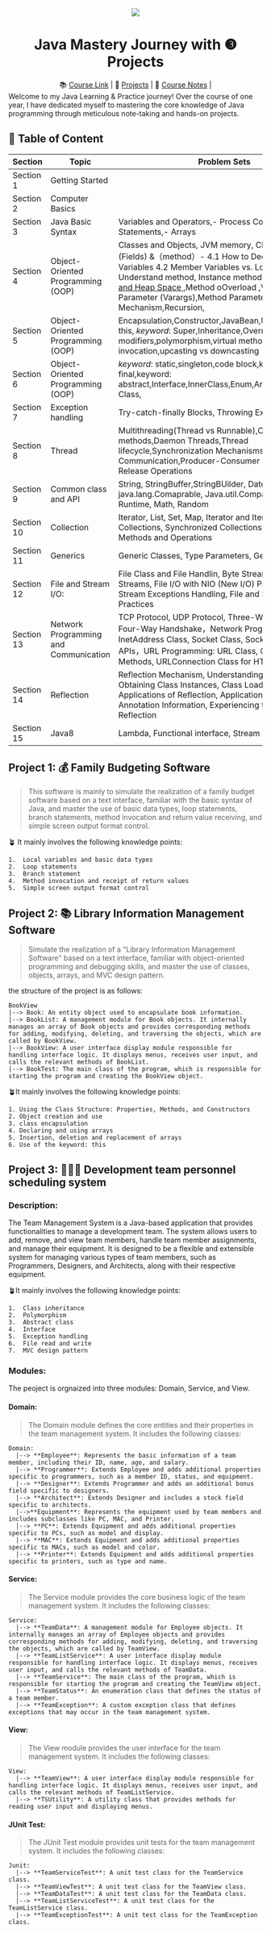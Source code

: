 

<div align=center>
    <img src="https://serverdo.in/wp-content/uploads/2019/06/1GCu4cNWIU1ElDbY7d4ycZw.jpg">
    <h1>Java Mastery Journey with ❸ Projects</h1>
</div>


<div align="center">
    📚 <a href="#">Course Link</a> |
    🚀 <a href="#">Projects</a> |
    📝 <a href="#">Course Notes</a> |
</div>
Welcome to my Java Learning & Practice journey! Over the course of one year, I have dedicated myself to mastering the core knowledge of Java programming through meticulous note-taking and hands-on projects.

<div align="center"></div>

## 📒 Table of Content




| Section   | Topic             | Problem Sets                                              |
| --------- | ----------------- | --------------------------------------------------------- |
| Section 1 | Getting Started   |                                                           |
| Section 2 | Computer Basics   |                                                           |
| Section 3 | Java Basic Syntax | Variables and Operators,- Process Control Statements,- Arrays |
| Section 4 | Object-Oriented Programming (OOP) | Classes and Objects, JVM memory, Class Members: (Fields) &（method）- 4.1 How to Declare Member Variables 4.2 Member Variables vs. Local Variables, Understand method, Instance method, [Stack Memory and Heap Space ](https://www.baeldung.com/java-stack-heap),Method oOverload ,Variable-Length Parameter (Varargs),Method Parameter Passing Mechanism,Recursion, |
|Section 5 | Object-Oriented Programming (OOP) | Encapsulation,Constructor,JavaBean,UML, *keyword:* this, *keyword*: Super,Inheritance,Override,access modifiers,polymorphism,virtual method invocation,upcasting vs downcasting |
| Section 6 | Object-Oriented Programming (OOP) | *keyword*: static,singleton,code block,keyword: final,keyword: abstract,Interface,InnerClass,Enum,Annotation,Wrapper Class, |
| Section 7 | Exception handling | Try-catch-finally Blocks,  Throwing Exceptions |
| Section 8 | Thread | Multithreading(Thread vs Runnable),Common methods,Daemon Threads,Thread lifecycle,Synchronization Mechanisms,Thread Communication,Producer-Consumer Problem,Lock Release Operations |
| Section 9 | Common class and API                                       | String, StringBuffer,StringBUilder, DateAPI, java.lang.Comaprable, Java.util.Comparator, System, Runtime, Math, Random    |
| Section 10 |          Collection                              | Iterator, List, Set, Map, Iterator and Iterable, Generics in Collections, Synchronized Collections, Common Methods and Operations |
| Section 11 | Generics | Generic Classes, Type Parameters, Generic Methods: |
| Section 12 | File and Stream I/O:                  | File Class and File Handlin, Byte Streams, Character Streams, File I/O with NIO (New I/O) Package, File and Stream Exceptions Handling, File and Stream Best Practices |
| Section 13 | Network Programming and Communication | TCP Protocol, UDP Protocol, Three-Way Handshake, Four-Way Handshake，Network Programming API: InetAddress Class, Socket Class, Socket-related Class APIs，URL Programming: URL Class, Commonly Used Methods, URLConnection Class for HTTP Protocol |
| Section 14 | Reflection | Reflection Mechanism, Understanding Class Class and Obtaining Class Instances, Class Loading, Basic Applications of Reflection, Application 4: Reading Annotation Information, Experiencing the Dynamics of Reflection |
| Section 15 | Java8 | Lambda, Functional interface, Stream API, Jshell |



##  Project 1: 💰 Family Budgeting Software

> This software is mainly to simulate the realization of a family budget software based on a text interface, familiar with the basic syntax of Java, and master the use of basic data types, loop statements, branch statements, method invocation and return value receiving, and simple screen output format control.

🪴 It mainly involves the following knowledge points: 

    1.  Local variables and basic data types
    2.  Loop statements
    3.  Branch statement
    4.  Method invocation and receipt of return values
    5.  Simple screen output format control

##  Project 2:  📚  Library Information Management Software

> Simulate the realization of a "Library Information Management Software" based on a text interface, familiar with object-oriented programming and debugging skills, and master the use of classes, objects, arrays, and MVC design pattern.

the structure of the project is as follows:

```
BookView
|--> Book: An entity object used to encapsulate book information.
|--> BookList: A management module for Book objects. It internally manages an array of Book objects and provides corresponding methods for adding, modifying, deleting, and traversing the objects, which are called by BookView.
|--> BookView: A user interface display module responsible for handling interface logic. It displays menus, receives user input, and calls the relevant methods of BookList.
|--> BookTest: The main class of the program, which is responsible for starting the program and creating the BookView object.

```


🪴It mainly involves the following knowledge points:

    1. Using the Class Structure: Properties, Methods, and Constructors
    2. Object creation and use
    3. class encapsulation
    4. Declaring and using arrays
    5. Insertion, deletion and replacement of arrays
    6. Use of the keyword: this

##  **Project 3:  👩🏻‍💻 Development team personnel scheduling system**

### Description:

The Team Management System is a Java-based application that provides functionalities to manage a development team. The system allows users to add, remove, and view team members, handle team member assignments, and manage their equipment. It is designed to be a flexible and extensible system for managing various types of team members, such as Programmers, Designers, and Architects, along with their respective equipment.

🪴It mainly involves the following knowledge points:

    1.  Class inheritance
    2.  Polymorphism
    3.  Abstract class
    4.  Interface
    5.  Exception handling
    6.  File read and write
    7.  MVC design pattern

### Modules:
The peoject is orgnaized into three modules: Domain, Service, and View.

#### Domain: 

> The Domain module defines the core entities and their properties in the team management system. It includes the following classes:

``` 
Domain:
  |--> **Employee**: Represents the basic information of a team member, including their ID, name, age, and salary.
  |--> **Programmer**: Extends Employee and adds additional properties specific to programmers, such as a member ID, status, and equipment.
  |--> **Designer**: Extends Programmer and adds an additional bonus field specific to designers.
  |--> **Architect**: Extends Designer and includes a stock field specific to architects.
  |-->**Equipment**: Represents the equipment used by team members and includes subclasses like PC, MAC, and Printer.
  |--> **PC**: Extends Equipment and adds additional properties specific to PCs, such as model and display.
  |--> **MAC**: Extends Equipment and adds additional properties specific to MACs, such as model and color.
  |--> **Printer**: Extends Equipment and adds additional properties specific to printers, such as type and name.
```

#### Service:

> The Service module provides the core business logic of the team management system. It includes the following classes:

```
Service:
  |--> **TeamData**: A management module for Employee objects. It internally manages an array of Employee objects and provides corresponding methods for adding, modifying, deleting, and traversing the objects, which are called by TeamView.
  |--> **TeamListService**: A user interface display module responsible for handling interface logic. It displays menus, receives user input, and calls the relevant methods of TeamData.
  |--> **TeamService**: The main class of the program, which is responsible for starting the program and creating the TeamView object.
  |--> **TeamStatus**: An enumeration class that defines the status of a team member.
  |--> **TeamException**: A custom exception class that defines exceptions that may occur in the team management system.
```

#### View:

> The View module provides the user interface for the team management system. It includes the following classes:

```
View:
  |--> **TeamView**: A user interface display module responsible for handling interface logic. It displays menus, receives user input, and calls the relevant methods of TeamListService.
  |--> **TSUtility**: A utility class that provides methods for reading user input and displaying menus.
```

#### JUnit Test:

> The JUnit Test module provides unit tests for the team management system. It includes the following classes:

```
Junit:
  |--> **TeamServiceTest**: A unit test class for the TeamService class.
  |--> **TeamViewTest**: A unit test class for the TeamView class.
  |--> **TeamDataTest**: A unit test class for the TeamData class.
  |--> **TeamListServiceTest**: A unit test class for the TeamListService class.
  |--> **TeamExceptionTest**: A unit test class for the TeamException class.
```

